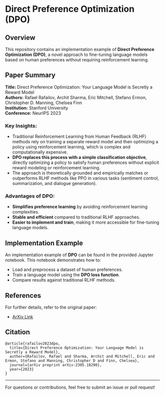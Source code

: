 
# Direct Preference Optimization (DPO)

## Overview

This repository contains an implementation example of **Direct Preference Optimization (DPO)**, a novel approach to fine-tuning language models based on human preferences without requiring reinforcement learning.

## Paper Summary

**Title:** Direct Preference Optimization: Your Language Model is Secretly a Reward Model  
**Authors:** Rafael Rafailov, Archit Sharma, Eric Mitchell, Stefano Ermon, Christopher D. Manning, Chelsea Finn  
**Institution:** Stanford University  
**Conference:** NeurIPS 2023  

### Key Insights:
- Traditional Reinforcement Learning from Human Feedback (RLHF) methods rely on training a separate reward model and then optimizing a policy using reinforcement learning, which is complex and computationally expensive.
- **DPO replaces this process with a simple classification objective**, directly optimizing a policy to satisfy human preferences without explicit reward modeling or reinforcement learning.
- The approach is theoretically grounded and empirically matches or outperforms RLHF methods like PPO in various tasks (sentiment control, summarization, and dialogue generation).

### Advantages of DPO:
- **Simplifies preference learning** by avoiding reinforcement learning complexities.
- **Stable and efficient** compared to traditional RLHF approaches.
- **Easier to implement and train**, making it more accessible for fine-tuning language models.

## Implementation Example

An implementation example of **DPO** can be found in the provided Jupyter notebook. This notebook demonstrates how to:
- Load and preprocess a dataset of human preferences.
- Train a language model using the **DPO loss function**.
- Compare results against traditional RLHF methods.

## References
For further details, refer to the original paper:
- [ArXiv Link](https://arxiv.org/abs/2305.18290)

## Citation
```
@article{rafailov2023dpo,
  title={Direct Preference Optimization: Your Language Model is Secretly a Reward Model},
  author={Rafailov, Rafael and Sharma, Archit and Mitchell, Eric and Ermon, Stefano and Manning, Christopher D and Finn, Chelsea},
  journal={arXiv preprint arXiv:2305.18290},
  year={2023}
}
```

---
For questions or contributions, feel free to submit an issue or pull request!

